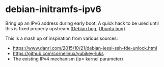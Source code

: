 # debian-initramfs-ipv6

Bring up an IPv6 address during early boot. A quick hack to be used until this is fixed properly upstream ([Debian bug](http://bugs.debian.org/cgi-bin/bugreport.cgi?bug=627164), [Ubuntu bug](https://bugs.launchpad.net/ubuntu/+source/klibc/+bug/1621507)).

This is a mash up of inspiration from various sources:

* https://www.danrl.com/2015/10/21/debian-jessi-ssh-fde-unlock.html
* https://github.com/cornelinux/yubikey-luks
* The existing IPv4 mechanism (ip= kernel parameter)
